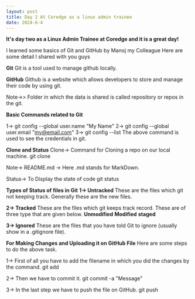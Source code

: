 ```yaml
---
layout: post
title: Day 2 At Coredge as a linux admin trainee
date: 2024-6-4
---
```


**It's day two as a Linux Admin Trainee at Coredge and it is a great day!**

I learned some basics of Git and GitHub by Manoj my Colleague
Here are some detail I shared with you guys


**Git**
Git is a tool used to manage github locally.

**GitHub**
Github is a website which allows developers to store and manage their code by using git.

Note->> Folder in which the data is shared is called repository or repos in the git.

**Basic Commands related to Git**

1-> git config --global user.name "My Name"
2-> git config --global user.email "my@email.com"
3-> git config --list 
The above command is used to see the credentials in git.

**Clone and Status**
Clone-> Command for Cloning a repo on our local machine.
git clone <https link from the github>

Note-> README.md -> Here .md stands for MarkDown.

Status-> To Display the state of code 
git status

**Types of Status of files in Git**
**1-> Untracked**
These are the files which git not keeping track. Generally these are the new files.

**2-> Tracked**
These are the files which git keeps track record. These are of three type that are given below.
**Unmodified**
**Modified**
**staged**

**3-> Ignored**
These are the files that you have told Git to ignore (usually show in a .gitignore file).

**For Making Changes and Uploading it on GitHub File**
Here are some steps to do the above task.

1-> First of all you have to add the filename in which you did the changes by the command.
git add <filename>

2-> Then we have to commit it.
git commit -a "Message"

3-> In the last step we have to push the file on GitHub.
git push <filename>



